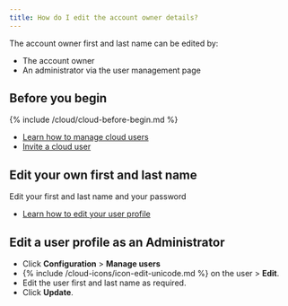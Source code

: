```yaml
---
title: How do I edit the account owner details?
---
```


The account owner first and last name can be edited by:
* The account owner
* An administrator via the user management page

## Before you begin

{% include /cloud/cloud-before-begin.md %}
* [Learn how to manage cloud users](/cloud/cloud-configuration/cloud-users-manage)
* [Invite a cloud user](/cloud/cloud-configuration/cloud-user-invite)

## Edit your own first and last name

Edit your first and last name and your password

* [Learn how to edit your user profile](/cloud/my-account/cloud-user-personal-update)

## Edit a user profile as an Administrator

* Click **Configuration** > **Manage users**
* {% include /cloud-icons/icon-edit-unicode.md %} on the user > **Edit**.
* Edit the user first and last name as required.
* Click **Update**.
